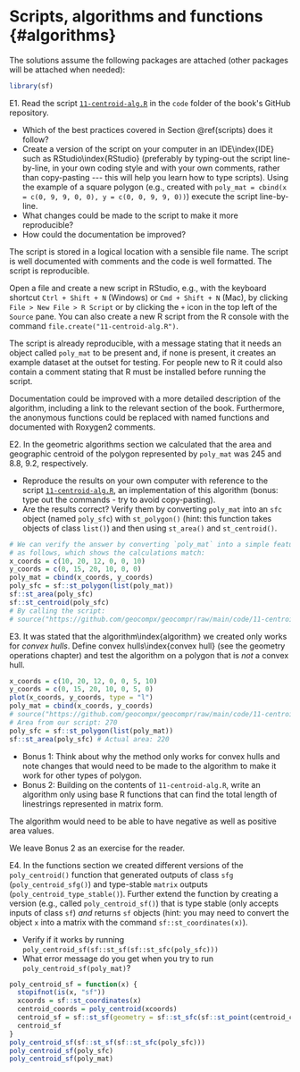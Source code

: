 # Scripts, algorithms and functions {#algorithms}




The solutions assume the following packages are attached (other packages will be attached when needed):

``` r
library(sf)
```

E1. Read the script [`11-centroid-alg.R`](https://github.com/geocompx/geocompr/blob/main/code/11-centroid-alg.R) in the `code` folder of the book's GitHub repository.

  - Which of the best practices covered in Section \@ref(scripts) does it follow?
  - Create a version of the script on your computer in an IDE\index{IDE} such as RStudio\index{RStudio} (preferably by typing-out the script line-by-line, in your own coding style and with your own comments, rather than copy-pasting --- this will help you learn how to type scripts). Using the example of a square polygon (e.g., created with `poly_mat = cbind(x = c(0, 9, 9, 0, 0), y = c(0, 0, 9, 9, 0))`) execute the script line-by-line.
  - What changes could be made to the script to make it more reproducible?
  - How could the documentation be improved?

The script is stored in a logical location with a sensible file name.
The script is well documented with comments and the code is well formatted.
The script is reproducible.

Open a file and create a new script in RStudio, e.g., with the keyboard shortcut `Ctrl + Shift + N` (Windows) or `Cmd + Shift + N` (Mac), by clicking `File > New File > R Script` or by clicking the `+` icon in the top left of the `Source` pane.
You can also create a new R script from the R console with the command `file.create("11-centroid-alg.R")`.

The script is already reproducible, with a message stating that it needs an object called `poly_mat` to be present and, if none is present, it creates an example dataset at the outset for testing.
For people new to R it could also contain a comment stating that R must be installed before running the script.

Documentation could be improved with a more detailed description of the algorithm, including a link to the relevant section of the book.
Furthermore, the anonymous functions could be replaced with named functions and documented with Roxygen2 comments.


E2. In the geometric algorithms section we calculated that the area and geographic centroid of the polygon represented by `poly_mat` was 245 and 8.8, 9.2, respectively.

  - Reproduce the results on your own computer with reference to the script [`11-centroid-alg.R`](https://github.com/geocompx/geocompr/blob/main/code/11-centroid-alg.R), an implementation of this algorithm (bonus: type out the commands - try to avoid copy-pasting).
  - Are the results correct? Verify them by converting `poly_mat` into an `sfc` object (named `poly_sfc`) with `st_polygon()` (hint: this function takes objects of class `list()`) and then using `st_area()` and `st_centroid()`.

``` r
# We can verify the answer by converting `poly_mat` into a simple feature collection
# as follows, which shows the calculations match:
x_coords = c(10, 20, 12, 0, 0, 10)
y_coords = c(0, 15, 20, 10, 0, 0)
poly_mat = cbind(x_coords, y_coords)
poly_sfc = sf::st_polygon(list(poly_mat))
sf::st_area(poly_sfc)
sf::st_centroid(poly_sfc)
# By calling the script:
# source("https://github.com/geocompx/geocompr/raw/main/code/11-centroid-alg.R")
```

E3. It was stated that the algorithm\index{algorithm} we created only works for *convex hulls*. Define convex hulls\index{convex hull} (see the geometry operations chapter) and test the algorithm on a polygon that is *not* a convex hull.

``` r
x_coords = c(10, 20, 12, 0, 0, 5, 10)
y_coords = c(0, 15, 20, 10, 0, 5, 0)
plot(x_coords, y_coords, type = "l")
poly_mat = cbind(x_coords, y_coords)
# source("https://github.com/geocompx/geocompr/raw/main/code/11-centroid-alg.R")
# Area from our script: 270
poly_sfc = sf::st_polygon(list(poly_mat))
sf::st_area(poly_sfc) # Actual area: 220
```

  - Bonus 1: Think about why the method only works for convex hulls and note changes that would need to be made to the algorithm to make it work for other types of polygon.
  - Bonus 2: Building on the contents of `11-centroid-alg.R`, write an algorithm only using base R functions that can find the total length of linestrings represented in matrix form.
  
<!-- Todo: add example of matrix representing a linestring, demonstrate code to verify the answer, suggest alternative functions to decompose as a bonus. -->

The algorithm would need to be able to have negative as well as positive area values.

We leave Bonus 2 as an exercise for the reader.

E4. In the functions section we created different versions of the `poly_centroid()` function that generated outputs of class `sfg` (`poly_centroid_sfg()`) and type-stable `matrix` outputs (`poly_centroid_type_stable()`). 
Further extend the function by creating a version (e.g., called `poly_centroid_sf()`) that is type stable (only accepts inputs of class `sf`) *and* returns `sf` objects (hint: you may need to convert the object `x` into a matrix with the command `sf::st_coordinates(x)`).

  - Verify if it works by running `poly_centroid_sf(sf::st_sf(sf::st_sfc(poly_sfc)))`
  - What error message do you get when you try to run `poly_centroid_sf(poly_mat)`?
    

``` r
poly_centroid_sf = function(x) {
  stopifnot(is(x, "sf"))
  xcoords = sf::st_coordinates(x)
  centroid_coords = poly_centroid(xcoords)
  centroid_sf = sf::st_sf(geometry = sf::st_sfc(sf::st_point(centroid_coords)))
  centroid_sf
}
poly_centroid_sf(sf::st_sf(sf::st_sfc(poly_sfc)))
poly_centroid_sf(poly_sfc)
poly_centroid_sf(poly_mat)
```
